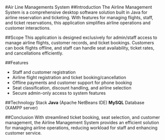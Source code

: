 #Air Line Managements System
##Introduction
The Airline Management System is a comprehensive desktop software solution built in Java for airline reservation and ticketing. With features for managing flights, staff, and ticket reservations, this application simplifies airline operations and customer interactions.

##Scope
This application is designed exclusively for admin/staff access to manage airline flights, customer records, and ticket bookings. Customers can book flights offline, and staff can handle seat availability, ticket rates, and cancellations efficiently.

##Features
- Staff and customer registration
- Airline flight registration and ticket booking/cancellation
- Offline payments and customer support for phone booking
- Seat classification, discount handling, and airline selection
- Secure admin-only access to system features

##Technology Stack
**Java** (Apache NetBeans IDE)
**MySQL** Database (XAMPP server)

##Conclusion
With streamlined ticket booking, seat selection, and customer management, the Airline Management System provides an efficient solution for managing airline operations, reducing workload for staff and enhancing customer service.
